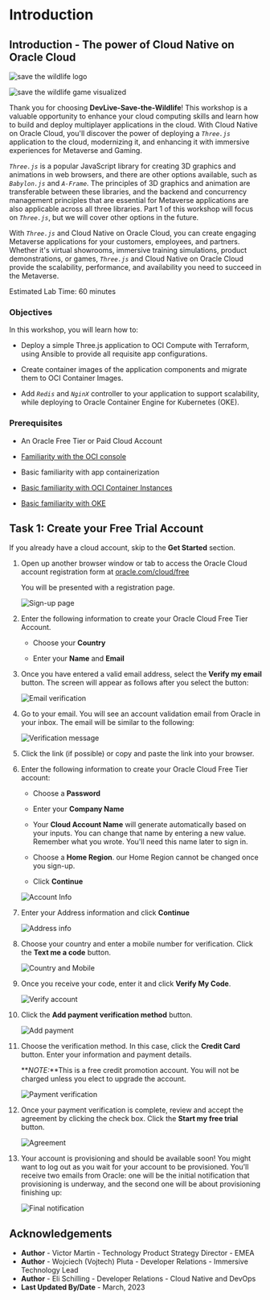 # Introduction

## Introduction - The power of Cloud Native on Oracle Cloud

![save the wildlife logo](images/logoPlusOCI.png)

![save the wildlife game visualized](images/stwl.gif)

Thank you for choosing **DevLive-Save-the-Wildlife**! This workshop is a valuable opportunity to enhance your cloud computing skills and learn how to build and deploy multiplayer applications in the cloud. With Cloud Native on Oracle Cloud, you'll discover the power of deploying a _`Three.js`_ application to the cloud, modernizing it, and enhancing it with immersive experiences for Metaverse and Gaming.  

_`Three.js`_ is a popular JavaScript library for creating 3D graphics and animations in web browsers, and there are other options available, such as _`Babylon.js`_ and _`A-Frame`_. The principles of 3D graphics and animation are transferable between these libraries, and the backend and concurrency management principles that are essential for Metaverse applications are also applicable across all three libraries. Part 1 of this workshop will focus on _`Three.js`_, but we will cover other options in the future.

With _`Three.js`_ and Cloud Native on Oracle Cloud, you can create engaging Metaverse applications for your customers, employees, and partners. Whether it's virtual showrooms, immersive training simulations, product demonstrations, or games, _`Three.js`_ and Cloud Native on Oracle Cloud provide the scalability, performance, and availability you need to succeed in the Metaverse.

Estimated Lab Time: 60 minutes

### Objectives
In this workshop, you will learn how to:

* Deploy a simple Three.js application to OCI Compute with Terraform, using Ansible to provide all requisite app configurations.

* Create container images of the application components and migrate them to OCI Container Images.

* Add _`Redis`_ and _`NginX`_ controller to your application to support scalability, while deploying to Oracle Container Engine for Kubernetes (OKE).

### Prerequisites

* An Oracle Free Tier or Paid Cloud Account
* [Familiarity with the OCI console](https://docs.oracle.com/en-us/iaas/Content/GSG/Concepts/console.htm)

* Basic familiarity with app containerization

* [Basic familiarity with OCI Container Instances](https://www.oracle.com/cloud/cloud-native/container-instances/)

* [Basic familiarity with OKE](https://www.oracle.com/cloud/cloud-native/container-engine-kubernetes/)

## Task 1: Create your Free Trial Account

If you already have a cloud account, skip to the **Get Started** section.

1. Open up another browser window or tab to access the Oracle Cloud account registration form at [oracle.com/cloud/free](https://signup.cloud.oracle.com/)

    You will be presented with a registration page.

    ![Sign-up page](images/cloud-infrastructure.png)

2. Enter the following information to create your Oracle Cloud Free Tier Account.

    * Choose your **Country**

    * Enter your **Name** and **Email**

3. Once you have entered a valid email address, select the **Verify my email** button. The screen will appear as follows after you select the button:

    ![Email verification](images/verify-email.png)

4. Go to your email. You will see an account validation email from Oracle in your inbox. The email will be similar to the following:

    ![Verification message](images/verification-mail.png)

5. Click the link (if possible) or copy and paste the link into your browser.

6. Enter the following information to create your Oracle Cloud Free Tier account:

    * Choose a **Password**

    * Enter your **Company Name**

    * Your **Cloud Account Name** will generate automatically based on your inputs. You can change that name by entering a new value. Remember what you wrote.  You'll need this name later to sign in.

    * Choose a **Home Region**. our Home Region cannot be changed once you sign-up.

    * Click **Continue**

    ![Account Info](images/account-info.png)

7. Enter your Address information and click **Continue**

    ![Address info](images/free-tier-address.png)

8. Choose your country and enter a mobile number for verification. Click the **Text me a code** button.

    ![Country and Mobile](images/free-tier-address-2.png)

9. Once you receive your code, enter it and click **Verify My Code**.

    ![Verify account](images/free-tier-address-4.png)

10. Click the **Add payment verification method** button.

    ![Add payment](images/free-tier-payment-1.png)

11. Choose the verification method. In this case, click the **Credit Card** button. Enter your information and payment details.

    **_NOTE:_**This is a free credit promotion account. You will not be charged unless you elect to upgrade the account.

    ![Payment verification](images/free-tier-payment-2.png)

12. Once your payment verification is complete, review and accept the agreement by clicking the check box. Click the **Start my free trial** button.

    ![Agreement](images/free-tier-agreement.png)

13. Your account is provisioning and should be available soon! You might want to log out as you wait for your account to be provisioned. You'll receive two emails from Oracle: one will be the initial notification that provisioning is underway, and the second one will be about provisioning finishing up:

    ![Final notification](images/account-provisioned.png)

## Acknowledgements

* **Author** - Victor Martin - Technology Product Strategy Director - EMEA
* **Author** - Wojciech (Vojtech) Pluta - Developer Relations - Immersive Technology Lead
* **Author** - Eli Schilling - Developer Relations - Cloud Native and DevOps
* **Last Updated By/Date** - March, 2023